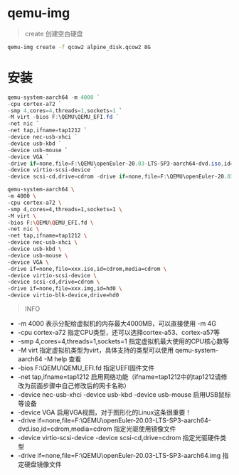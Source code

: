 
# qemu-img

> create 创建空白硬盘

```bash
qemu-img create -f qcow2 alpine_disk.qcow2 8G

```

# 安装

```powershell
qemu-system-aarch64 -m 4000 `
-cpu cortex-a72 `
-smp 4,cores=4,threads=1,sockets=1 `
-M virt -bios F:\QEMU\QEMU_EFI.fd `
-net nic `
-net tap,ifname=tap1212 `
-device nec-usb-xhci `
-device usb-kbd `
-device usb-mouse `
-device VGA `
-drive if=none,file=F:\QEMU\openEuler-20.03-LTS-SP3-aarch64-dvd.iso,id=cdrom,media=cdrom `
-device virtio-scsi-device `
-device scsi-cd,drive=cdrom -drive if=none,file=F:\QEMU\openEuler-20.03-LTS-SP3-aarch64.img,id=hd0 -device virtio-blk-device,drive=hd0

```

```bash
qemu-system-aarch64 \
-m 4000 \
-cpu cortex-a72 \
-smp 4,cores=4,threads=1,sockets=1 \
-M virt \
-bios F:\QEMU\QEMU_EFI.fd \
-net nic \
-net tap,ifname=tap1212 \
-device nec-usb-xhci \
-device usb-kbd \
-device usb-mouse \
-device VGA \
-drive if=none,file=xxx.iso,id=cdrom,media=cdrom \
-device virtio-scsi-device \
-device scsi-cd,drive=cdrom \
-drive if=none,file=xxx.img,id=hd0 \
-device virtio-blk-device,drive=hd0


```
> INFO

+ -m 4000 表示分配给虚拟机的内存最大4000MB，可以直接使用 -m 4G
+ -cpu cortex-a72 指定CPU类型，还可以选择cortex-a53、cortex-a57等
+ -smp 4,cores=4,threads=1,sockets=1 指定虚拟机最大使用的CPU核心数等
+ -M virt 指定虚拟机类型为virt，具体支持的类型可以使用 qemu-system-aarch64 -M help 查看
+ -bios F:\QEMU\QEMU_EFI.fd 指定UEFI固件文件
+ -net tap,ifname=tap1212 启用网络功能（ifname=tap1212中的tap1212请修改为前面步骤中自己修改后的网卡名称）
+ -device nec-usb-xhci -device usb-kbd -device usb-mouse 启用USB鼠标等设备
+ -device VGA 启用VGA视图，对于图形化的Linux这条很重要！
+ -drive if=none,file=F:\QEMU\openEuler-20.03-LTS-SP3-aarch64-dvd.iso,id=cdrom,media=cdrom 指定光驱使用镜像文件
+ -device virtio-scsi-device -device scsi-cd,drive=cdrom 指定光驱硬件类型
+ -drive if=none,file=F:\QEMU\openEuler-20.03-LTS-SP3-aarch64.img 指定硬盘镜像文件
